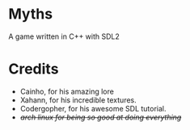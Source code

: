 # Myths
A game written in C++ with SDL2

# Credits
- Cainho, for his amazing lore
- Xahann, for his incredible textures.
- Codergopher, for his awesome SDL tutorial.
- ~~*arch linux for being so good at doing everything*~~